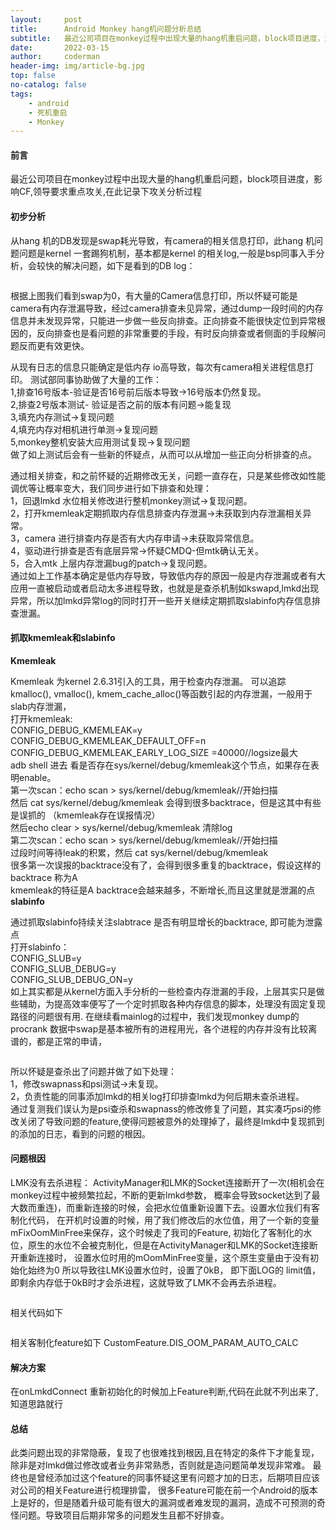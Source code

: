 ```yaml
---
layout:     post
title:      Android Monkey hang机问题分析总结
subtitle:   最近公司项目在monkey过程中出现大量的hang机重启问题，block项目进度，影响CF
date:       2022-03-15
author:     coderman
header-img: img/article-bg.jpg
top: false
no-catalog: false
tags:
    - android
    - 死机重启
    - Monkey
--- 
```

<h4> 前言 </h4>
最近公司项目在monkey过程中出现大量的hang机重启问题，block项目进度，影响CF,领导要求重点攻关,在此记录下攻关分析过程
<h4>初步分析 </h4>
<p>从hang 机的DB发现是swap耗光导致，有camera的相关信息打印，此hang 机问题问题是kernel 一套踢狗机制，基本都是kernel 的相关log,一般是bsp同事入手分析，会较快的解决问题，如下是看到的DB log：</p>

<p>
<img src="https://img-blog.csdnimg.cn/bec5f288db394e6fbc52e9016d65182b.png" alt="" />
</p>
<p>根据上图我们看到swap为0，有大量的Camera信息打印，所以怀疑可能是camera有内存泄漏导致，经过camera排查未见异常，通过dump一段时间的内存信息并未发现异常，只能进一步做一些反向排查。正向排查不能很快定位到异常根因的，反向排查也是看问题的非常重要的手段，有时反向排查或者侧面的手段解问题反而更有效更快。 </p>
<p>从现有日志的信息只能确定是低内存 io高导致，每次有camera相关进程信息打印。
测试部同事协助做了大量的工作：<br>
1,排查16号版本-验证是否16号前后版本导致->16号版本仍然复现。<br>
2,排查2号版本测试- 验证是否之前的版本有问题->能复现<br>
3,填充内存测试->复现问题<br>
4,填充内存对相机进行单测->复现问题<br>
5,monkey整机安装大应用测试复现->复现问题<br>
做了如上测试后会有一些新的怀疑点，从而可以从增加一些正向分析排查的点。</p>
<p>
通过相关排查，和之前怀疑的近期修改无关，问题一直存在，只是某些修改如性能调优等让概率变大，我们同步进行如下排查和处理：<br>
1，回退lmkd 水位相关修改进行整机monkey测试->复现问题。<br>
2，打开kmemleak定期抓取内存信息排查内存泄漏->未获取到内存泄漏相关异常。<br>
3，camera 进行排查内存是否有大内存申请->未获取异常信息。<br>
4，驱动进行排查是否有底层异常->怀疑CMDQ-但mtk确认无关。<br>
5，合入mtk 上层内存泄漏bug的patch->复现问题。<br>
通过如上工作基本确定是低内存导致，导致低内存的原因一般是内存泄漏或者有大应用一直被启动或者启动太多进程导致，也就是是查杀机制如kswapd,lmkd出现异常，所以加lmkd异常log的同时打开一些开关继续定期抓取slabinfo内存信息排查泄漏。
</p>
<h4>抓取kmemleak和slabinfo</h4>
<strong>Kmemleak</strong><br>
<p>Kmemleak 为kernel 2.6.31引入的工具，用于检查内存泄漏。
可以追踪kmalloc(), vmalloc(), kmem_cache_alloc()等函数引起的内存泄漏，一般用于slab内存泄漏，<br>
打开kmemleak:<br>
    CONFIG_DEBUG_KMEMLEAK=y  <br>
    CONFIG_DEBUG_KMEMLEAK_DEFAULT_OFF=n<br>
    CONFIG_DEBUG_KMEMLEAK_EARLY_LOG_SIZE =40000//logsize最大<br>
adb shell 进去 看是否存在sys/kernel/debug/kmemleak这个节点，如果存在表明enable。<br>
第一次scan：echo scan > sys/kernel/debug/kmemleak//开始扫描 <br>
然后 cat sys/kernel/debug/kmemleak   会得到很多backtrace，但是这其中有些是误抓的
（kmemleak存在误报情况）<br>
然后echo clear > sys/kernel/debug/kmemleak   清除log <br>
第二次scan：echo scan > sys/kernel/debug/kmemleak//开始扫描<br>
过段时间等待leak的积累，然后 cat sys/kernel/debug/kmemleak  <br>
很多第一次误报的backtrace没有了，会得到很多重复的backtrace，假设这样的backtrace
称为A <br>
kmemleak的特征是A backtrace会越来越多，不断增长,而且这里就是泄漏的点 <br>
<strong>slabinfo</strong>
<p>
通过抓取slabinfo持续关注slabtrace 是否有明显增长的backtrace, 即可能为泄露点 <br>
打开slabinfo： <br>
     CONFIG_SLUB=y  <br>
     CONFIG_SLUB_DEBUG=y  <br>
     CONFIG_SLUB_DEBUG_ON=y  <br>
如上其实都是从kernel方面入手分析的一些检查内存泄漏的手段，上层其实只是做些辅助，为提高效率便写了一个定时抓取各种内存信息的脚本，处理没有固定复现路径的问题很有用.
在继续看mainlog的过程中，我们发现monkey dump的procrank 数据中swap是基本被所有的进程用光，各个进程的内存并没有比较离谱的，都是正常的申请，</p>
<p>
<img src="https://img-blog.csdnimg.cn/0e0000f34fb0435a93fc22e21d8ddaef.png" alt="" />
</p>
所以怀疑是查杀出了问题并做了如下处理：<br>
   1，修改swapnass和psi测试->未复现。<br>
   2，负责性能的同事添加lmkd的相关log打印排查lmkd为何后期未查杀进程。<br>
   通过复测我们误认为是psi查杀和swapnass的修改修复了问题，其实凑巧psi的修改关闭了导致问题的feature,使得问题被意外的处理掉了，最终是lmkd中复现抓到的添加的日志，看到的问题的根因。
<h4>问题根因</h4>
 LMK没有去杀进程：
 ActivityManager和LMK的Socket连接断开了一次(相机会在monkey过程中被频繁拉起，不断的更新lmkd参数，
 概率会导致socket达到了最大数而重连)，而重新连接的时候，会把水位值重新设置下去。设置水位我们有客制化代码，
 在开机时设置的时候，用了我们修改后的水位值，用了一个新的变量mFixOomMinFree来保存，这个时候走了我司的Feature,
 初始化了客制化的水位，原生的水位不会被克制化，但是在ActivityManager和LMK的Socket连接断开重新连接时，
 设置水位时用的mOomMinFree变量，这个原生变量由于没有初始化始终为0 所以导致往LMK设置水位时，设置了0kB，
 即下面LOG的 limit值，即剩余内存低于0kB时才会杀进程，这就导致了LMK不会再去杀进程。   
 <p>
<img src="https://img-blog.csdnimg.cn/5918bf0ce04d406cbbd05676855badb5.png" alt="" />
</p>
相关代码如下
 <p>
<img src="https://img-blog.csdnimg.cn/6964471c8dd44c4c8be31be1be01b832.png" alt="" />
</p>
相关客制化feature如下
CustomFeature.DIS_OOM_PARAM_AUTO_CALC
<h4>解决方案</h4>
在onLmkdConnect 重新初始化的时候加上Feature判断,代码在此就不列出来了,知道思路就行
<h4>总结</h4>
此类问题出现的非常隐蔽，复现了也很难找到根因,且在特定的条件下才能复现，除非是对lmkd做过修改或者业务非常熟悉，否则就是造问题简单发现非常难。
最终也是曾经添加过这个feature的同事怀疑这里有问题才加的日志，后期项目应该对公司的相关Feature进行梳理排雷，
很多Feature可能在前一个Android的版本上是好的，但是随着升级可能有很大的漏洞或者难发现的漏洞，造成不可预测的奇怪问题。导致项目后期非常多的问题发生且都不好排查。
